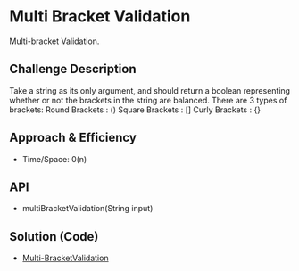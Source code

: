 # Multi Bracket Validation
Multi-bracket Validation.

## Challenge Description
Take a string as its only argument, and should return a boolean representing whether or not the brackets in the string are balanced. There are 3 types of brackets:
Round Brackets : ()
Square Brackets : []
Curly Brackets : {}

## Approach & Efficiency
* Time/Space:
0(n)

## API
* multiBracketValidation(String input)

## Solution (Code)
<!-- Link to code -->
* [Multi-BracketValidation](https://github.com/idothestamping/data-structures-and-algorithms/blob/master/Data-Structures/src/main/java/multiBracketValidation/MultiBracketValidation.java)